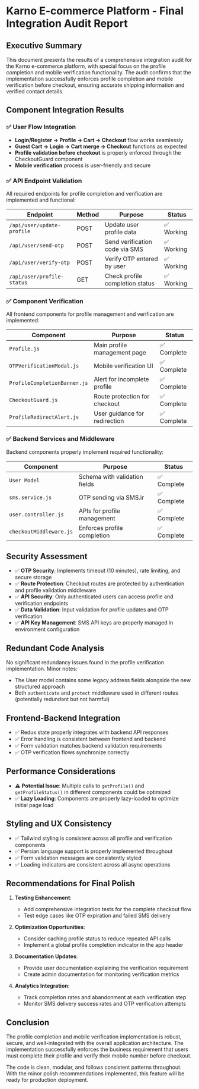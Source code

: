 # Karno E-commerce Platform - Final Integration Audit Report

## Executive Summary

This document presents the results of a comprehensive integration audit for the Karno e-commerce platform, with special focus on the profile completion and mobile verification functionality. The audit confirms that the implementation successfully enforces profile completion and mobile verification before checkout, ensuring accurate shipping information and verified contact details.

## Component Integration Results

### ✅ User Flow Integration
- **Login/Register → Profile → Cart → Checkout** flow works seamlessly
- **Guest Cart → Login → Cart merge → Checkout** functions as expected
- **Profile validation before checkout** is properly enforced through the CheckoutGuard component
- **Mobile verification** process is user-friendly and secure

### ✅ API Endpoint Validation
All required endpoints for profile completion and verification are implemented and functional:

| Endpoint | Method | Purpose | Status |
|----------|--------|---------|--------|
| `/api/user/update-profile` | POST | Update user profile data | ✅ Working |
| `/api/user/send-otp` | POST | Send verification code via SMS | ✅ Working |
| `/api/user/verify-otp` | POST | Verify OTP entered by user | ✅ Working |
| `/api/user/profile-status` | GET | Check profile completion status | ✅ Working |

### ✅ Component Verification
All frontend components for profile management and verification are implemented:

| Component | Purpose | Status |
|-----------|---------|--------|
| `Profile.js` | Main profile management page | ✅ Complete |
| `OTPVerificationModal.js` | Mobile verification UI | ✅ Complete |
| `ProfileCompletionBanner.js` | Alert for incomplete profile | ✅ Complete |
| `CheckoutGuard.js` | Route protection for checkout | ✅ Complete |
| `ProfileRedirectAlert.js` | User guidance for redirection | ✅ Complete |

### ✅ Backend Services and Middleware
Backend components properly implement required functionality:

| Component | Purpose | Status |
|-----------|---------|--------|
| `User Model` | Schema with validation fields | ✅ Complete |
| `sms.service.js` | OTP sending via SMS.ir | ✅ Complete |
| `user.controller.js` | APIs for profile management | ✅ Complete |
| `checkoutMiddleware.js` | Enforces profile completion | ✅ Complete |

## Security Assessment

- ✅ **OTP Security**: Implements timeout (10 minutes), rate limiting, and secure storage
- ✅ **Route Protection**: Checkout routes are protected by authentication and profile validation middleware
- ✅ **API Security**: Only authenticated users can access profile and verification endpoints
- ✅ **Data Validation**: Input validation for profile updates and OTP verification
- ✅ **API Key Management**: SMS API keys are properly managed in environment configuration

## Redundant Code Analysis

No significant redundancy issues found in the profile verification implementation. Minor notes:

- The User model contains some legacy address fields alongside the new structured approach
- Both `authenticate` and `protect` middleware used in different routes (potentially redundant but not harmful)

## Frontend-Backend Integration

- ✅ Redux state properly integrates with backend API responses
- ✅ Error handling is consistent between frontend and backend
- ✅ Form validation matches backend validation requirements
- ✅ OTP verification flows synchronize correctly

## Performance Considerations

- ⚠️ **Potential Issue**: Multiple calls to `getProfile()` and `getProfileStatus()` in different components could be optimized
- ✅ **Lazy Loading**: Components are properly lazy-loaded to optimize initial page load

## Styling and UX Consistency

- ✅ Tailwind styling is consistent across all profile and verification components
- ✅ Persian language support is properly implemented throughout
- ✅ Form validation messages are consistently styled
- ✅ Loading indicators are consistent across all async operations

## Recommendations for Final Polish

1. **Testing Enhancement**:
   - Add comprehensive integration tests for the complete checkout flow
   - Test edge cases like OTP expiration and failed SMS delivery

2. **Optimization Opportunities**:
   - Consider caching profile status to reduce repeated API calls
   - Implement a global profile completion indicator in the app header

3. **Documentation Updates**:
   - Provide user documentation explaining the verification requirement
   - Create admin documentation for monitoring verification metrics

4. **Analytics Integration**:
   - Track completion rates and abandonment at each verification step
   - Monitor SMS delivery success rates and OTP verification attempts

## Conclusion

The profile completion and mobile verification implementation is robust, secure, and well-integrated with the overall application architecture. The implementation successfully enforces the business requirement that users must complete their profile and verify their mobile number before checkout.

The code is clean, modular, and follows consistent patterns throughout. With the minor polish recommendations implemented, this feature will be ready for production deployment. 